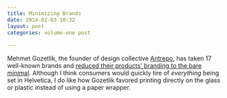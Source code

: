 ```yaml
---
title: Minimizing Brands
date: 2014-02-03 10:32
layout: post
categories: volume-one post
  
---
```



Mehmet Gozetlik, the founder of design collective [Antrepo](http://www.a2591.com/), has taken 17 well-known brands and [reduced their products' branding to the bare minimal](http://www.thedieline.com/blog/2011/11/10/a-study-in-brand-minimalism.html). Although I think consumers would quickly tire of _everything_ being set in Helvetica, I do like how Gozetlik favored printing directly on the glass or plastic instead of using a paper wrapper.

